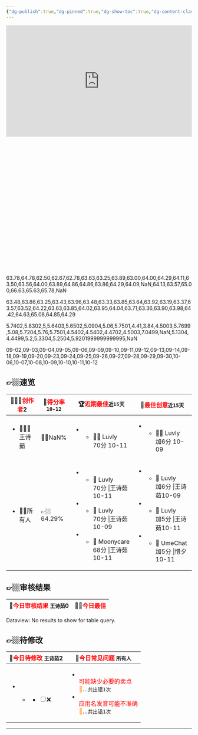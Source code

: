 ```yaml
---
{"dg-publish":true,"dg-pinned":true,"dg-show-toc":true,"dg-content-classes":true,"dg-note-icon":true,"tags":["dg-publish"],"sticker":"emoji//1f469-200d-1f4bb","permalink":"/审核/审核结果-数字花园版/王诗茹/","pinned":true,"contentClasses":"","dgShowToc":true,"dgPassFrontmatter":true,"noteIcon":true,"updated":"2024-10-12T19:33:39.667+08:00"}
---
```



<!DOCTYPE html>  
<html>  
<body>
	
<script async src='https://www.tiktok.com/embed.js'></script>
<script src="https://www.youtube.com/iframe_api"></script>

<blockquote class="tiktok-embed" cite="https://www.tiktok.com/@bettered_brittany_/video/7221236480025316650" data-video-id="7221236480025316650" data-embed-from="embed_page" style="max-width:605px; min-width:325px;"></blockquote> <script async src="https://www.tiktok.com/embed.js"></script>

<div style="position: relative; padding: 30% 45%;">
    <iframe style="position: absolute; width: 100%; height: 100%; left: 0; top: 0;" src="https://player.bilibili.com/player.html?cid=145147963&aid=84267566&page=1&as_wide=1&high_quality=1&danmaku=0" frameborder="no" scrolling="no" allowfullscreen></iframe>
</div>


<div class="chart" style="height:360px">
  <canvas id="myChart"></canvas>
</div>

<p><span>63.78,64.78,62.50,62.67,62.78,63.63,63.25,63.89,63.00,64.00,64.29,64.11,63.50,63.56,64.00,63.89,64.86,64.86,63.86,64.29,64.09,NaN,64.13,63.57,65.00,66.63,65.63,65.78,NaN</span></p><p><span>63.48,63.86,63.25,63.43,63.96,63.48,63.33,63.85,63.64,63.92,63.19,63.37,63.57,63.52,64.22,63.63,63.85,64.02,63.95,64.04,63.71,63.36,63.90,63.98,64.42,64.63,65.08,64.85,64.29</span></p><p><span>5.7402,5.8302,5,5.6403,5.6502,5.0904,5.06,5.7501,4.41,3.84,4.5003,5.7699,5.08,5.7204,5.76,5.7501,4.5402,4.5402,4.4702,4.5003,7.0499,NaN,5.1304,4.4499,5.2,5.3304,5.2504,5.9201999999999995,NaN</span></p><p><span>09-02,09-03,09-04,09-05,09-06,09-09,09-10,09-11,09-12,09-13,09-14,09-18,09-19,09-20,09-23,09-24,09-25,09-26,09-27,09-28,09-29,09-30,10-06,10-07,10-08,10-09,10-10,10-11,10-12</span></p>

👉🏼速览
---
<div><table class="dataview table-view-table"><thead class="table-view-thead"><tr class="table-view-tr-header"><th class="table-view-th"><span>👩🏼‍💻<font color="#ff0000">创作者</font></span><span class="dataview small-text">2</span></th><th class="table-view-th"><span>💯<font color="#ff0000">得分率</font><span class="dataview inline-field"><span class="dataview inline-field-key" data-dv-key="" data-dv-norm-key=""></span><span class="dataview inline-field-value" id="dataview-inline-field-0"><span><code>10-12</code></span></span></span></span></th><th class="table-view-th"><span>🏆<font color="#ff0000">近期最佳</font><span class="dataview inline-field"><span class="dataview inline-field-key" data-dv-key="" data-dv-norm-key=""></span><span class="dataview inline-field-value" id="dataview-inline-field-0"><span><code>近15天</code></span></span></span></span></th><th class="table-view-th"><span>🎃<font color="#ff0000">最佳创意</font><span class="dataview inline-field"><span class="dataview inline-field-key" data-dv-key="" data-dv-norm-key=""></span><span class="dataview inline-field-value" id="dataview-inline-field-0"><span><code>近15天</code></span></span></span></span></th></tr></thead><tbody class="table-view-tbody"><tr><td><ul class="dataview dataview-ul dataview-result-list-ul"><li class="dataview-result-list-li"><span>🧘🏼‍♀️王诗茹</span></li></ul></td><td><span>👍🏼NaN%</span></td><td><ul class="dataview dataview-ul dataview-result-list-ul"><li class="dataview-result-list-li"><ul class="dataview dataview-ul dataview-result-list-ul"><li class="dataview-result-list-li"><span>👍🏼 Luvly<br><span class="dataview inline-field"><span class="dataview inline-field-key" data-dv-key="" data-dv-norm-key=""></span><span class="dataview inline-field-value" id="dataview-inline-field-0"><span>70分</span></span></span>  <span class="dataview inline-field"><span class="dataview inline-field-key" data-dv-key="" data-dv-norm-key=""></span><span class="dataview inline-field-value" id="dataview-inline-field-1"><span>10-11</span></span></span></span></li></ul></li></ul></td><td><ul class="dataview dataview-ul dataview-result-list-ul"><li class="dataview-result-list-li"><ul class="dataview dataview-ul dataview-result-list-ul"><li class="dataview-result-list-li"><span>👍🏼 Luvly<br><span class="dataview inline-field"><span class="dataview inline-field-key" data-dv-key="" data-dv-norm-key=""></span><span class="dataview inline-field-value" id="dataview-inline-field-0"><span>加6分</span></span></span> <span class="dataview inline-field"><span class="dataview inline-field-key" data-dv-key="" data-dv-norm-key=""></span><span class="dataview inline-field-value" id="dataview-inline-field-1"><span>10-09</span></span></span></span></li></ul></li></ul></td></tr><tr><td><ul class="dataview dataview-ul dataview-result-list-ul"><li class="dataview-result-list-li"><span>👫🏼所有人</span></li></ul></td><td><span>👉🏼64.29%</span></td><td><ul class="dataview dataview-ul dataview-result-list-ul"><li class="dataview-result-list-li"><ul class="dataview dataview-ul dataview-result-list-ul"><li class="dataview-result-list-li"><span>🥇 Luvly<br><span class="dataview inline-field"><span class="dataview inline-field-key" data-dv-key="" data-dv-norm-key=""></span><span class="dataview inline-field-value" id="dataview-inline-field-0"><span>70分</span></span></span>  <span class="dataview inline-field"><span class="dataview inline-field-key" data-dv-key="|王诗茹" data-dv-norm-key="王诗茹">|王诗茹</span><span class="dataview inline-field-value" id="dataview-inline-field-1"><span>10-11</span></span></span></span></li></ul></li><li class="dataview-result-list-li"><ul class="dataview dataview-ul dataview-result-list-ul"><li class="dataview-result-list-li"><span>🥈 Luvly<br><span class="dataview inline-field"><span class="dataview inline-field-key" data-dv-key="" data-dv-norm-key=""></span><span class="dataview inline-field-value" id="dataview-inline-field-0"><span>70分</span></span></span>  <span class="dataview inline-field"><span class="dataview inline-field-key" data-dv-key="|王诗茹" data-dv-norm-key="王诗茹">|王诗茹</span><span class="dataview inline-field-value" id="dataview-inline-field-1"><span>10-09</span></span></span></span></li></ul></li><li class="dataview-result-list-li"><ul class="dataview dataview-ul dataview-result-list-ul"><li class="dataview-result-list-li"><span>🥉 Moonycare<br><span class="dataview inline-field"><span class="dataview inline-field-key" data-dv-key="" data-dv-norm-key=""></span><span class="dataview inline-field-value" id="dataview-inline-field-0"><span>68分</span></span></span>  <span class="dataview inline-field"><span class="dataview inline-field-key" data-dv-key="|王诗茹" data-dv-norm-key="王诗茹">|王诗茹</span><span class="dataview inline-field-value" id="dataview-inline-field-1"><span>10-11</span></span></span></span></li></ul></li></ul></td><td><ul class="dataview dataview-ul dataview-result-list-ul"><li class="dataview-result-list-li"><ul class="dataview dataview-ul dataview-result-list-ul"><li class="dataview-result-list-li"><span>🥇 Luvly<br><span class="dataview inline-field"><span class="dataview inline-field-key" data-dv-key="" data-dv-norm-key=""></span><span class="dataview inline-field-value" id="dataview-inline-field-0"><span>加6分</span></span></span> <span class="dataview inline-field"><span class="dataview inline-field-key" data-dv-key="|王诗茹" data-dv-norm-key="王诗茹">|王诗茹</span><span class="dataview inline-field-value" id="dataview-inline-field-1"><span>10-09</span></span></span></span></li></ul></li><li class="dataview-result-list-li"><ul class="dataview dataview-ul dataview-result-list-ul"><li class="dataview-result-list-li"><span>🥈 Luvly<br><span class="dataview inline-field"><span class="dataview inline-field-key" data-dv-key="" data-dv-norm-key=""></span><span class="dataview inline-field-value" id="dataview-inline-field-0"><span>加5分</span></span></span> <span class="dataview inline-field"><span class="dataview inline-field-key" data-dv-key="|王诗茹" data-dv-norm-key="王诗茹">|王诗茹</span><span class="dataview inline-field-value" id="dataview-inline-field-1"><span>10-11</span></span></span></span></li></ul></li><li class="dataview-result-list-li"><ul class="dataview dataview-ul dataview-result-list-ul"><li class="dataview-result-list-li"><span>🥉 UmeChat<br><span class="dataview inline-field"><span class="dataview inline-field-key" data-dv-key="" data-dv-norm-key=""></span><span class="dataview inline-field-value" id="dataview-inline-field-0"><span>加5分</span></span></span> <span class="dataview inline-field"><span class="dataview inline-field-key" data-dv-key="|惜夕" data-dv-norm-key="惜夕">|惜夕</span><span class="dataview inline-field-value" id="dataview-inline-field-1"><span>10-11</span></span></span></span></li></ul></li></ul></td></tr></tbody></table></div>

👉🏼审核结果
---
<div><table class="dataview table-view-table"><thead class="table-view-thead"><tr class="table-view-tr-header"><th class="table-view-th"><span>🍊<font color="#ff0000">今日审核结果</font> <code>王诗茹</code></span><span class="dataview small-text">0</span></th><th class="table-view-th"><span>👍🏼<font color="#ff0000">今日最佳</font> </span></th></tr></thead><tbody class="table-view-tbody"></tbody></table><div class="dataview dataview-error-box"><p class="dataview dataview-error-message">Dataview: No results to show for table query.</p></div></div>

👉🏼待修改
---
<div><table class="dataview table-view-table"><thead class="table-view-thead"><tr class="table-view-tr-header"><th class="table-view-th"><span>🧯<font color="#ff0000">今日待修改</font> <code>王诗茹</code></span><span class="dataview small-text">2</span></th><th class="table-view-th"><span>🐣<font color="#ff0000">今日常见问题</font> <code>所有人</code></span></th></tr></thead><tbody class="table-view-tbody"><tr></tr><tr><td><ul class="dataview dataview-ul dataview-result-list-ul"><li class="dataview-result-list-li"><ul class="dataview dataview-ul dataview-result-list-ul"><li class="dataview-result-list-li"><span><ul class="contains-task-list">
<li data-task="" class="task-list-item" dir="auto"><input type="checkbox" class="task-list-item-checkbox">❌<u></u></li><u>
</u></ul></span></li></ul></li></ul></td><td><ul class="dataview dataview-ul dataview-result-list-ul"><li class="dataview-result-list-li"><span><div data-callout-metadata="" data-callout-fold="" data-callout="note123" class="callout node-insert-event"><div class="callout-title" dir="auto"><div class="callout-icon"><svg width="16" height="16"></svg></div><div class="callout-title-inner"><font color="#ff0000">可能缺少必要的卖点</font><br><span class="dataview inline-field"><span class="dataview inline-field-key" data-dv-key="<font color=&quot;#FFAB36&quot;>🎈</font>…" data-dv-norm-key="font-colorffab36🎈font"><font color="#FFAB36">🎈</font>…</span><span class="dataview inline-field-value" id="dataview-inline-field-0"><span><code>共出错1次</code></span></span></span></div></div></div></span></li><li class="dataview-result-list-li"><span><div data-callout-metadata="" data-callout-fold="" data-callout="note123" class="callout node-insert-event"><div class="callout-title" dir="auto"><div class="callout-icon"><svg width="16" height="16"></svg></div><div class="callout-title-inner"><font color="#ff0000">应用名发音可能不准确</font><br><span class="dataview inline-field"><span class="dataview inline-field-key" data-dv-key="<font color=&quot;#FFAB36&quot;>🎈</font>…" data-dv-norm-key="font-colorffab36🎈font"><font color="#FFAB36">🎈</font>…</span><span class="dataview inline-field-value" id="dataview-inline-field-0"><span><code>共出错1次</code></span></span></span></div></div></div></span></li></ul></td></tr></tbody></table></div>

<script src="https://cdn.jsdelivr.net/npm/chart.js"></script>

<script>
const ctx = document.getElementById('myChart');

// 分段颜色折线图用到↓
const skipped = (ctx, value) => ctx.p0.skip || ctx.p1.skip ? value : undefined;
const down = (ctx, value) => ctx.p0.parsed.y > ctx.p1.parsed.y ? value : undefined;					  
//渐变↓
let gradient_grey=(ctx) => {
        const canvas = ctx.chart.ctx;
        const gradient = canvas.createLinearGradient(0, 85, 0, 180);
//(向右透明, 1的中心虚化范围, 向左透明, 向下放出1);
        gradient.addColorStop(0, 'rgba(201, 203, 207, 0.4)');
        gradient.addColorStop(0.35, 'rgba(201, 203, 207, 0.2)');
        gradient.addColorStop(1, 'rgba(201, 203, 207, 0.1)');
        return gradient;
      };
let gradient_red=(ctx) => {
        const canvas = ctx.chart.ctx;
        const gradient = canvas.createLinearGradient(0, 140, 0, 300);
////(向右透明, 相互扩散叠加, 向左透明, 1的位置);
       gradient.addColorStop(0, 'rgba(255, 167, 79, 0.2)');
	   gradient.addColorStop(0.4, 'rgba(255, 187, 79, 0.4)');
        gradient.addColorStop(1, 'rgba(255, 77, 79, 0.8)');
        
        return gradient;
      };
let gradient_green=(ctx) => {
        const canvas = ctx.chart.ctx;
        const gradient = canvas.createLinearGradient(0, 180, 0, 380);
////(向右透明, 相互扩散叠加, 向左透明, 1的位置);
        gradient.addColorStop(0, 'rgba(0,176,80, 0.1)');
        gradient.addColorStop(0.65, 'rgba(0,176,80, 0.55)');
        gradient.addColorStop(1, 'rgba(0,176,80,0.99)');
        return gradient;
      };
	const test = document.getElementsByTagName("p");
	//test.getElementsByTagName("p")[0].innerHTML="123";
        let labels_0 = [];
	let labels = [];
	for(var i = 0; i < test.length; i++){
        labels_0.push(""+(test[i].innerHTML));
};

//这里已经成功把HTML的数据存进labels,现在可以删除HTML的数据以美化☝🏼
	for(var i = 0; i < 4; i++){
        document.getElementsByTagName("p")[i].innerHTML="";
};
//需要确保被删除的<p>放在前4个☝🏼
	//labels_0=labels_0[0];//需要确保第一个打印
	//labels_0=labels_0.replace("<span>","").replace("</span>","");
	//labels=labels_0.split(",");
	
	let wordsData_0=labels_0[0].replace("<span>","").replace("</span>","").split(",");
	let sum_all_date_0=labels_0[1].replace("<span>","").replace("</span>","").split(",");
	let ShuLiang_each_Percentage_0=labels_0[2].replace("<span>","").replace("</span>","").split(",");
	let filesData_0=labels_0[3].replace("<span>","").replace("</span>","").split(",");
	//labels=labels_0.join(",");
	
	let wordsData=[];
	let sum_all_date=[];
	let ShuLiang_each_Percentage=[];
	let filesData=[];
	
	for(var i=0;i<wordsData_0.length;i++){
		//x: ""+filesData[i]
		wordsData[i]=(wordsData_0[i]*1);
		//wordsData.push(wordsData_0[i]*1)
			//({ x: i*1, y: wordsData_0[i]*1})
	};
	for(var i=0;i<filesData_0.length;i++){
		//x: ""+filesData[i]
		filesData[i]=(""+filesData_0[i]);
		//filesData.push(""+filesData_0[i])
			//({ x: i*1, y: wordsData_0[i]*1})
	};
		//test.getElementsByTagName("p")[0];
//text.innerHTML=text.innerHTML.replaceAll("<p><span>[", "[").replaceAll("]</span></p>", "]");
	
	//document.getElementById("测试").innerHTML="kkkkk";
	//const labels= document.getElementById("测试").HTMLParagraphElement.text;
	
	//.textContent;
//.getElementsByClassName("测试")
//const labels=labels_0.split("[")[1].join("");
//const labels=labels.split("]")[0].join("");
//const labels=labels.split(",");
	
//const labels=labels_0.split(";")[1];
//window.alert(wordsData_0);//对于测试很重要，勿删
//window.alert(wordsData);
	//labels =labels.split(";")[1];
    // create random Data
    const data = {
      labels: filesData,//x轴标签
      datasets: [{
                label: "你-增长",
                data: wordsData_0,
                backgroundColor: gradient_red,
                borderColor: ['rgba(255, 77, 79, 1)'],
                segment: {
borderColor: ctx => skipped(ctx,'rgb(0,0,0,0.4)')||down(ctx,'rgb(0,176,80)'),
backgroundColor: ctx => skipped(ctx,'rgba(0,0,0,0.4)')||down(ctx,'rgba(0,176,80, 0.15)'),
borderDash: ctx =>skipped(ctx,[0,0]),
},
//segment定义分段颜色，不要忘了定义“const skipped“和“const down”
				//spanGaps: true,
				//允许为null画线段↑
                borderWidth: 1.8,
                fill: true,  // 填充线下方的背景区域
            pointRadius: 1.4, // 点形状的半径。如果设置为 0，则不渲染该点。
            pointStyle:'circle',
            tension: 0.3,  // 线的贝塞尔曲线张力。设置为 0 以绘制直线。
                order: 1,                
            },
            {
                label: "你-下降",
               // data:"",
                backgroundColor: ['rgba(0,176,80,0.1)'],
                borderColor: ['rgba(0,176,80,1)'],
                borderWidth: 1.8,
                },
            {
                label: "「所有人」",
                data: sum_all_date_0,
                backgroundColor: ['rgba(255, 170, 50, 0.2)'],
                borderColor: ['rgba(255, 170, 50, 10)'],
                borderWidth: 0.6,
                borderDash: ctx =>(ctx,[4,4]),
                fill:false,
                pointRadius: 0.12,
                tension: 0.02,
                order: 2,
        
               // backgroundColor: ['rgba(54, 162, 235, 0.2)'],
               // borderColor: ['rgba(54, 162, 235, 1)'],
        },
        {
                label: "你的(提交数量×得分率)",
                data: ShuLiang_each_Percentage_0,
                type: "line",
                yAxisID: 'A',
                backgroundColor: gradient_grey,
                borderColor: ['rgba(201, 203, 207, 10)'],
                borderWidth: 0.60,
                borderDash: ctx =>(ctx,[4,4]),
                fill: true,  // 填充线下方的背景区域
            pointRadius:0.12, // 点形状的半径。如果设置为 0，则不渲染该点。
            pointStyle:'circle',
            tension: 0.03,  // 线的贝塞尔曲线张力。设置为 0 以绘制直线。
                order: 10,
            },],
    };
const config = {
      type: 'line',
      data: data,
       options: {
        pointHoverBorderWidth: 6,
        interaction: {
            mode: 'index',
            axis: 'y',
        },
        plugins: {
          legend: {  display: true,position: 'top',},//隐藏label下：bottom
            //title: {
                //display: true,
               // text: '',//大标题
               // font: { weight: 'bold italic', size: '16px', family: 'Barlow' },
            //},
            subtitle: {
                display: true,
                text: '💯得分率(近30天)',
                font: { size: '14px', style: 'italic', family: 'sans-serif' }
            }
        },
        animations: {
            tension: {
                //duration: 1000,
                //easing: 'easeInOutSine',
                //from: 0,
               // to: 0,//线条跳动幅度（动画），0则静止直线，相同数值为静止曲线
                //loop: true
            }
        },
        scales: {       
            y: {
                stacked:false,
                //borderColor:'rgba(255, 170, 50, 10.35)',
                border: {
                    display: true,
                    width: 0.8,//0.8
                    //borderColor:['rgba(255, 170, 50, 10.35)'],//金色
                },
                
                grid: {
                    display: true,
                    drawOnChartArea: true,
                    drawTicks: true,
                    color: 'rgba(239, 239, 239, 1)',//轴线宽度
                    //borderColor:'rgba(255, 170, 50, 10.35)',
                },
            },
            A: {
            beginAtZero:true,
            position: 'right',
                stacked:false,
                border: {
                    display: true,
                    width: 0.8,
                },
                grid: {
                    display: true,
                    drawOnChartArea: true,
                    drawTicks: true,
                    color: 'rgba(239, 239, 239, 0)',//轴线宽度
                    borderColor:'rgba(255, 170, 50, 10.35)',
                },
            },
            x: {
                border: {
                    display: true,
                    width: 0.8,
                },
                grid: {
                display: true,
                    color: 'rgba(239, 239, 239,0)',
                    borderColor:'rgba(255, 170, 50, 10.35)',
                },
            },
        },
    }
};
        
new Chart(
        ctx,
        config);
// 调用 obsidian chart API👇🏼
//window.renderChart(chartData, this.container);

// P.S.
// renderChart 可以多次调用即绘制多张图表
      </script>


</body>
</html>

---

